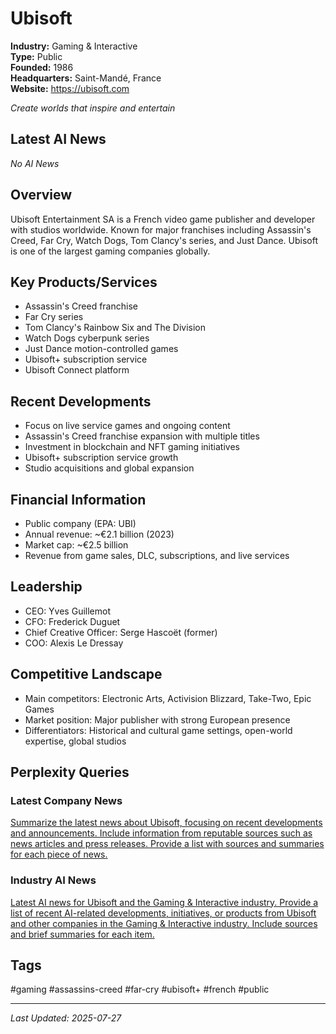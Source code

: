 # Ubisoft

**Industry:** Gaming & Interactive  
**Type:** Public  
**Founded:** 1986  
**Headquarters:** Saint-Mandé, France  
**Website:** https://ubisoft.com

*Create worlds that inspire and entertain*

## Latest AI News

*No AI News*

## Overview
Ubisoft Entertainment SA is a French video game publisher and developer with studios worldwide. Known for major franchises including Assassin's Creed, Far Cry, Watch Dogs, Tom Clancy's series, and Just Dance. Ubisoft is one of the largest gaming companies globally.

## Key Products/Services
- Assassin's Creed franchise
- Far Cry series
- Tom Clancy's Rainbow Six and The Division
- Watch Dogs cyberpunk series
- Just Dance motion-controlled games
- Ubisoft+ subscription service
- Ubisoft Connect platform

## Recent Developments
- Focus on live service games and ongoing content
- Assassin's Creed franchise expansion with multiple titles
- Investment in blockchain and NFT gaming initiatives
- Ubisoft+ subscription service growth
- Studio acquisitions and global expansion

## Financial Information
- Public company (EPA: UBI)
- Annual revenue: ~€2.1 billion (2023)
- Market cap: ~€2.5 billion
- Revenue from game sales, DLC, subscriptions, and live services

## Leadership
- CEO: Yves Guillemot
- CFO: Frederick Duguet
- Chief Creative Officer: Serge Hascoët (former)
- COO: Alexis Le Dressay

## Competitive Landscape
- Main competitors: Electronic Arts, Activision Blizzard, Take-Two, Epic Games
- Market position: Major publisher with strong European presence
- Differentiators: Historical and cultural game settings, open-world expertise, global studios

## Perplexity Queries
### Latest Company News
[Summarize the latest news about Ubisoft, focusing on recent developments and announcements. Include information from reputable sources such as news articles and press releases. Provide a list with sources and summaries for each piece of news.](https://www.perplexity.ai/search/summarize-the-latest-news-about-ubisoft-focusing-on-recent-developments-and-announcements-include-information-from-reputable-sources-such-as-news-articles-and-press-releases-provide-a-list-with-sources-and-summaries-for-each-piece-of-news)

### Industry AI News
[Latest AI news for Ubisoft and the Gaming & Interactive industry. Provide a list of recent AI-related developments, initiatives, or products from Ubisoft and other companies in the Gaming & Interactive industry. Include sources and brief summaries for each item.](https://www.perplexity.ai/search/latest-ai-news-for-ubisoft-and-the-gaming-interactive-industry-provide-a-list-of-recent-ai-related-developments-initiatives-or-products-from-ubisoft-and-other-companies-in-the-gaming-interactive-industry-include-sources-and-brief-summaries-for-each-item)

## Tags
#gaming #assassins-creed #far-cry #ubisoft+ #french #public

---
*Last Updated: 2025-07-27*